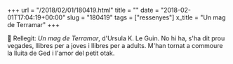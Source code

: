 +++
url = "/2018/02/01/180419.html"
title = ""
date = "2018-02-01T17:04:19+00:00"
slug = "180419"
tags = ["ressenyes"]
x_title = "Un mag de Terramar"
+++

📖 Rellegit: *Un mag de Terramar*, d'Ursula K. Le Guin. No hi ha, s'ha dit prou vegades, llibres per a joves i llibres per a adults. M'han tornat a commoure la lluita de Ged i l'amor del petit otak.
